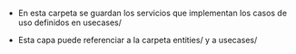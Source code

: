 - En esta carpeta se guardan los servicios que implementan los casos de uso definidos en usecases/

- Esta capa puede referenciar a la carpeta entities/ y a usecases/